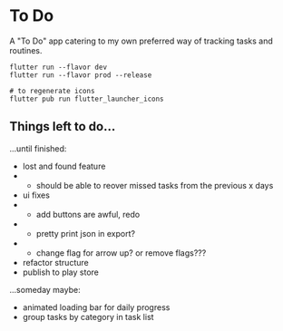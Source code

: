# To Do

A "To Do" app catering to my own preferred way of tracking tasks and routines. 

```
flutter run --flavor dev
flutter run --flavor prod --release

# to regenerate icons
flutter pub run flutter_launcher_icons
```

## Things left  to do...

...until finished:

- lost and found feature
- - should be able to reover missed tasks from the previous x days
- ui fixes
- - add buttons are awful, redo 
- - pretty print json in export?
- - change flag for arrow up? or remove flags???
- refactor structure
- publish to play store

...someday maybe:

- animated loading bar for daily progress
- group tasks by category in task list
